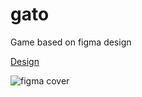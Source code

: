 # gato

Game based on figma design

[Design](https://www.figma.com/community/file/1118034705042151458)

![figma cover](https://ivanyz.com/wp-content/uploads/2022/06/cover-gato.png)
